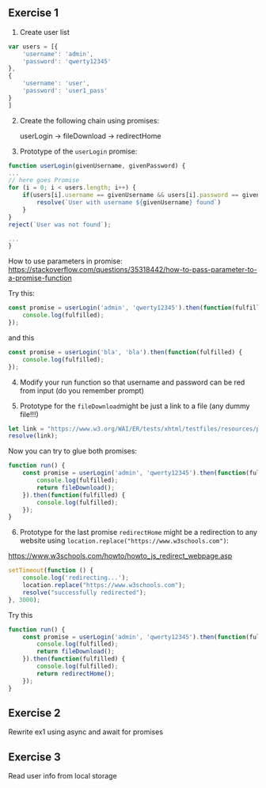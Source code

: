 ## Exercise 1

1. Create user list

```javascript
var users = [{
    'username': 'admin',
    'password': 'qwerty12345'
},
{
    'username': 'user',
    'password': 'user1_pass'
}
]
```

2. Create the following chain using promises:

    userLogin -> fileDownload -> redirectHome

3. Prototype of the ```userLogin``` promise:
```javascript
function userLogin(givenUsername, givenPassword) {
...
// here goes Promise
for (i = 0; i < users.length; i++) {
    if(users[i].username == givenUsername && users[i].password == givenPassword) {
        resolve(`User with username ${givenUsername} found`)
    }
}
reject(`User was not found`);

...
}
```

How to use parameters in promise:
https://stackoverflow.com/questions/35318442/how-to-pass-parameter-to-a-promise-function

Try this:
```javascript
const promise = userLogin('admin', 'qwerty12345').then(function(fulfilled) {
    console.log(fulfilled);
});
```

and this

```javascript
const promise = userLogin('bla', 'bla').then(function(fulfilled) {
    console.log(fulfilled);
});
```
4. Modify your run function so that username and password can be red from input (do you remember prompt)

5. Prototype for the ```fileDownload```might be just a link to a file (any dummy file!!!)

```javascript
let link = "https://www.w3.org/WAI/ER/tests/xhtml/testfiles/resources/pdf/dummy.pdf"
resolve(link);
```

Now you can try to glue both promises:
```javascript
function run() {
    const promise = userLogin('admin', 'qwerty12345').then(function(fulfilled) {
        console.log(fulfilled);
        return fileDownload();
    }).then(function(fulfilled) {
        console.log(fulfilled);
    });
}
```

6. Prototype for the last promise ```redirectHome``` might be a redirection to any website using ```location.replace("https://www.w3schools.com")```:

https://www.w3schools.com/howto/howto_js_redirect_webpage.asp

```javascript
setTimeout(function () {
    console.log('redirecting...');
    location.replace("https://www.w3schools.com");
    resolve("successfully redirected");
}, 3000);
```

Try this
```javascript
function run() {
    const promise = userLogin('admin', 'qwerty12345').then(function(fulfilled) {
        console.log(fulfilled);
        return fileDownload();
    }).then(function(fulfilled) {
        console.log(fulfilled);
        return redirectHome();
    });
}
```

## Exercise 2

Rewrite ex1 using async and await for promises

## Exercise 3

Read user info from local storage